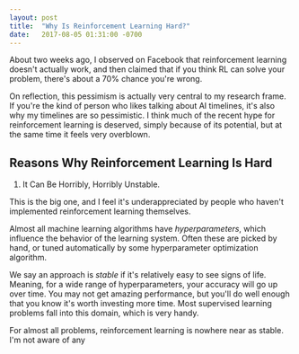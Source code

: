 ```yaml
---
layout: post
title:  "Why Is Reinforcement Learning Hard?"
date:   2017-08-05 01:31:00 -0700
---
```


About two weeks ago, I observed on Facebook that reinforcement learning doesn't
actually work, and then claimed that if you think RL can solve your problem,
there's about a 70% chance you're wrong.

On reflection, this pessimism is actually very central to my research frame.
If you're the kind of person who likes talking about AI timelines, it's also
why my timelines are so pessimistic. I think much of the recent hype for
reinforcement learning is deserved, simply because of its potential, but
at the same time it feels very overblown.


Reasons Why Reinforcement Learning Is Hard
------------------------------------------------------------------------

1. It Can Be Horribly, Horribly Unstable.

This is the big one, and I feel it's underappreciated by people who haven't
implemented reinforcement learning themselves.

Almost all machine learning algorithms have *hyperparameters*, which influence
the behavior of the learning system. Often these are picked by hand, or tuned
automatically by some hyperparameter optimization algorithm.

We say an approach is *stable* if it's relatively easy to see signs of life.
Meaning, for a wide range of hyperparameters, your accuracy will go up over time.
You may not get amazing performance, but you'll do well enough that you know it's
worth investing more time. Most supervised learning problems fall into this
domain, which is very handy.

For almost all problems, reinforcement learning is nowhere near as stable.
I'm not aware of any 



